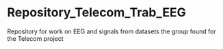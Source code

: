 # Repository_Telecom_Trab_EEG
Repository for work on EEG and signals from datasets the group found for the Telecom project
